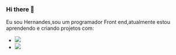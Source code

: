 ### Hi there 👋

Eu sou Hernandes,sou um programador Front end,atualmente estou aprendendo e criando projetos com:

- <img src="https://img.shields.io/badge/HTML5-E34F26?style=for-the-badge&logo=html5&logoColor=white"> 
- <img src="https://img.shields.io/badge/CSS3-1572B6?style=for-the-badge&logo=css3&logoColor=white">
